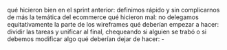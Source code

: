 qué hicieron bien en el sprint anterior: definimos rápido y sin complicarnos de más la temática del ecommerce
qué hicieron mal: no delegamos equitativamente la parte de los wireframes
qué deberían empezar a hacer: dividir las tareas y unificar al final, chequeando si alguien se trabó o si debemos modificar algo
qué deberían dejar de hacer: -

